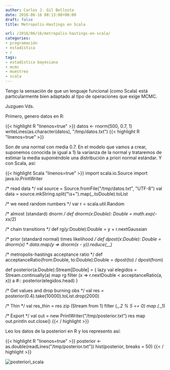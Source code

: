 ```yaml
---
author: Carlos J. Gil Bellosta
date: 2016-06-16 08:13:08+00:00
draft: false
title: Metropolis-Hastings en Scala

url: /2016/06/16/metropolis-hastings-en-scala/
categories:
- programación
- estadística
- r
tags:
- estadística bayesiana
- mcmc
- muestreo
- scala
---
```


Tengo la sensación de que un lenguaje funcional (como Scala) está particularmente bien adaptado al tipo de operaciones que exige MCMC.

Juzguen Vds.

Primero, genero datos en R:

{{< highlight R "linenos=true" >}}
datos <- rnorm(500, 0.7, 1)
writeLines(as.character(datos), "/tmp/datos.txt")
{{< highlight R "linenos=true" >}}

Son de una normal con media 0.7. En el modelo que vamos a crear, suponemos conocida (e igual a 1) la varianza de la normal y trataremos de estimar la media suponiéndole una distribución a priori normal estándar. Y con Scala, así:

{{< highlight Scala "linenos=true" >}}
import scala.io.Source
import java.io.PrintWriter

/* read data */
val source = Source.fromFile("/tmp/datos.txt", "UTF-8")
val data = source.mkString.split("\\s+").map(_.toDouble).toList

/* we need random numbers */
var r = scala.util.Random

/* almost (standard) dnorm */
def dnorm(x:Double): Double = math.exp(-x*x/2)

/* chain transitions */
def rg(y:Double):Double = y + r.nextGaussian

/* prior (standard normal) times likelihood */
def dpost(x:Double): Double = dnorm(x) * data.map(y => dnorm(x - y)).reduce(_*_)

/* metropolis-hastings acceptance ratio */
def acceptanceRatio(from:Double, to:Double):Double = dpost(to) / dpost(from)

def posterior(a:Double):Stream[Double] = {
    lazy val elegidos = Stream.continually(a) map rg filter (x => r.nextDouble < acceptanceRatio(a, x))
    a #:: posterior(elegidos.head)
}

/* Get values and drop burning obs */
val res = posterior(0.4).take(10000).toList.drop(2000)

/* Thin */
val res_thin = res zip (Stream from 1) filter (_._2 % 5 == 0) map (_._1)

/* Export */
val out = new PrintWriter("/tmp/posterior.txt")
res map out.println
out.close()
{{< / highlight >}}

Leo los datos de la posteriori en R y los represento así:

{{< highlight R "linenos=true" >}}
posterior <- as.double(readLines("/tmp/posterior.txt"))
hist(posterior, breaks = 50)
{{< / highlight >}}

![posteriori_scala](/wp-uploads/2016/06/posteriori_scala.png)

